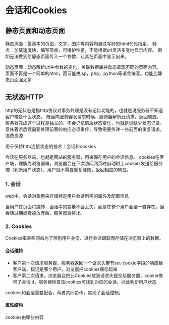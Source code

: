 # 会话和Cookies

## 静态页面和动态页面

静态页面：最基本的页面，文字，图片等内容均通过写好的html代码指定。
特点：加载速度快，编写简单，可维护性差，不能根据url灵活多变地显示内容。
例如无法做到给静态页面传入一个参数，让其在页面中显示出来。

动态页面：动态解析url中参数的变化，关联数据库并动态呈现不同的页面内容。
页面不再是一个简单的html，而可能由jsp，php，python等语言编写。功能比静态页面强太多

## 无状态HTTP

http的无状态是指http协议对事务处理是没有记忆功能的，也就是说服务器不知道客户端是什么状态。
既当向服务器发请求时候，服务器解析此请求，返回响应，服务器完成这个过程是独立的，不会记忆前后状态变化，也就是说缺少状态记录。
意味着若后续需要处理前面的响应必须重传，导致需要传递一些前面的重复请求。浪费资源

用于保持http连接状态的技术：会话和cookies

会话在服务器端，也就是网站的服务器，用来保存用户的会话信息。
cookies在客户端，理解为浏览器端，浏览器会在下次访问网页时自动附上cookies发送给服务端（判断用户状态），用户就不需要重复登陆，返回相应的响应。

### 1. 会话
web中，会话对象用来存储特定用户会话所需的属性及配置信息

当用户在页面将跳转，会话中的变量不会丢失，而是在整个用户会话一直存在。当会话过期或者被放弃后，服务器将终止。

### 2. Cookies
Cookies指某些网站为了辨别用户身份、进行会话跟踪而存储在浏览器上的数据。

####  会话维持

-  客户第一次请求服务器，服务器返回一个请求头带有set-cookie字段的响应给客户端，标记是哪个用户，浏览器把cookies保存起来
-  客户第二次请求，浏览器会把此Cookies放到请求头提交给服务器，cookie携带了会话id，服务器检查该cookies可找到对应的会话，以此判断用户状态

cookies和会话需要配合，两者共同协作，实现了会话控制。

#### 属性结构

cookies由哪些内容
